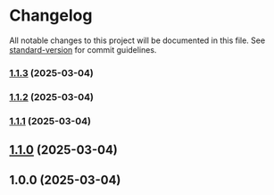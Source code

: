 # Changelog

All notable changes to this project will be documented in this file. See [standard-version](https://github.com/conventional-changelog/standard-version) for commit guidelines.

### [1.1.3](https://github.com/reimlima/endoflife_exporter/compare/v1.1.2...v1.1.3) (2025-03-04)

### [1.1.2](https://github.com/reimlima/endoflife_exporter/compare/v1.1.1...v1.1.2) (2025-03-04)

### [1.1.1](https://github.com/reimlima/endoflife_exporter/compare/v1.1.0...v1.1.1) (2025-03-04)

## [1.1.0](https://github.com/reimlima/endoflife_exporter/compare/v1.0.0...v1.1.0) (2025-03-04)

## 1.0.0 (2025-03-04)
